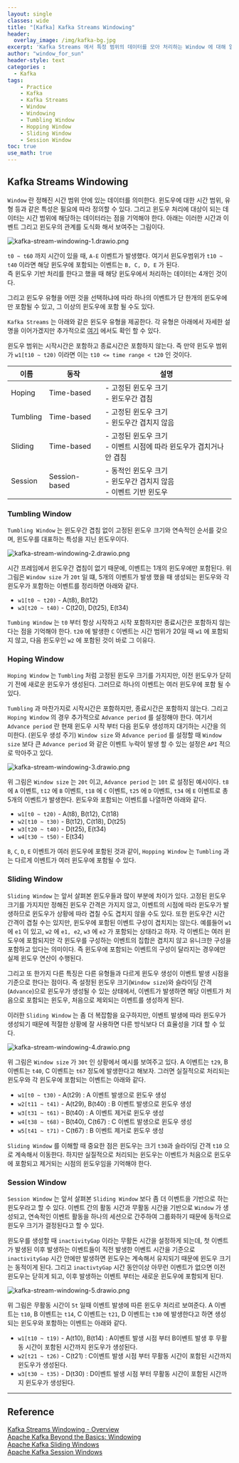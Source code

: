```yaml
--- 
layout: single
classes: wide
title: "[Kafka] Kafka Streams Windowing"
header:
  overlay_image: /img/kafka-bg.jpg
excerpt: 'Kafka Streams 에서 특정 범위의 데이터를 모아 처리하는 Window 에 대해 알아보자'
author: "window_for_sun"
header-style: text
categories :
  - Kafka
tags:
    - Practice
    - Kafka
    - Kafka Streams
    - Window
    - Windowing
    - Tumbling Window
    - Hopping Window
    - Sliding Window
    - Session Window
toc: true
use_math: true
---  
```


## Kafka Streams Windowing
`Window` 란 정해진 시간 범위 안에 있는 데이터를 의미한다. 
윈도우에 대한 시간 범위, 유형 등과 같은 특성은 필요에 따라 정의할 수 있다. 
그리고 윈도우 처리에 대상이 되는 데이터는 시간 범위에 해당하는 데이터라는 점을 기억해야 한다. 
아래는 이러한 시간과 이벤트 그리고 윈도우의 관계를 도식화 해서 보여주는 그림이다.  

![kafka-stream-windowing-1.drawio.png](..%2F..%2Fimg%2Fkafka%2Fkafka-stream-windowing-1.drawio.png)

`t0 ~ t60` 까지 시간이 있을 때, `A-E` 이벤트가 발생했다. 
여기서 윈도우범위가 `t10 ~ t40` 이라면 해당 윈도우에 포함되는 이벤트는 `B, C, D, E` 가 된다.  
즉 윈도우 기반 처리를 한다고 했을 때 해당 윈도우에서 처리하는 데이터는 4개인 것이다.  

그리고 윈도우 유형을 어떤 것을 선택하냐에 따라 
하나의 이벤트가 단 한개의 윈도우에만 포함될 수 있고, 그 이상의 윈도우에 포함 될 수도 있다.  

`Kafka Streams` 는 아래와 같은 윈도우 유형을 제공한다. 
각 유형은 아래에서 자세한 설명을 이어가겠지만 추가적으로 [여기](https://www.confluent.io/ko-kr/blog/windowing-in-kafka-streams/)
에서도 확인 할 수 있다.  

윈도우 범위는 시작시간은 포함하고 종료시간은 포함하지 않는다. 
즉 만약 윈도우 범위가 `w1[t10 ~ t20)` 이라면 이는 `t10 <= time range < t20` 인 것이다.  

이름| 동작            |설명
---|---------------|---
Hoping| Time-based    |- 고정된 윈도우 크기<br>- 윈도우간 겹침
Tumbling| Time-based    |- 고정된 윈도우 크기<br>- 윈도우간 겹치지 않음
Sliding| Time-based    |- 고정된 윈도우 크기<br>- 이벤트 시점에 따라 윈도우가 겹치거나 안 겹침<br>
Session| Session-based |- 동적인 윈도우 크기<br>- 윈도우간 겹치지 않음<br>- 이벤트 기반 윈도우


### Tumbling Window
`Tumbling Window` 는 윈도우간 겹침 없이 고정된 윈도우 크기와 연속적인 순서를 갖으며, 
윈도우를 대표하는 특성을 지닌 윈도우이다. 

![kafka-stream-windowing-2.drawio.png](..%2F..%2Fimg%2Fkafka%2Fkafka-stream-windowing-2.drawio.png)

시간 프레임에서 윈도우간 겹침이 없기 때문에, 이벤트는 1개의 윈도우에만 포함된다. 
위 그림은 `Window size` 가 `20t` 일 떄, 
5개의 이벤트가 발생 했을 때 생성되는 윈도우와 각 윈도우가 포함하는 이벤트를 정리하면 아래와 같다.  

- `w1[t0 ~ t20)` - A(t8), B(t12)
- `w3[t20 ~ t40)` - C(t20), D(t25), E(t34)

`Tumbing Window` 는 `t0` 부터 항상 시작하고 시작 포함하지만 종료시간은 포함하지 않는 다는 점을 기억해야 한다. 
`t20` 에 발생한 `C` 이벤트는 시간 범위가 20일 때 `w1` 에 포함되지 않고, 
다음 윈도우인 `w2` 에 포함된 것이 바로 그 이유다. 


### Hoping Window
`Hoping Window` 는 `Tumbling` 처럼 고정된 윈도우 크기를 가지지만, 
이전 윈도우가 닫히기 전에 새로운 윈도우가 생성된다. 
그러므로 하나의 이벤트는 여러 윈도우에 포함 될 수 있다.  

`Tumbling` 과 마찬가지로 시작시간은 포함하지만, 종료시간은 포함하지 않는다. 
그리고 `Hoping Window` 의 경우 추가적으로 `Advance period` 를 설정해야 한다. 
여기서 `Advance period` 란 현재 윈도우 시작 부터 다음 윈도우 생성까지 대기하는 시간을 의미한다. (윈도우 생성 주기)
`Window size` 와 `Advance period` 를 설정할 때 `Window size` 보다 큰 `Advance period`
와 같은 이벤트 누락이 발생 할 수 있는 설정은 `API` 적으로 막아주고 있다.  

![kafka-stream-windowing-3.drawio.png](..%2F..%2Fimg%2Fkafka%2Fkafka-stream-windowing-3.drawio.png)

위 그림은 `Window size` 는 `20t` 이고, `Advance period` 는 `10t` 로 설정된 예시이다. 
`t8` 에 `A` 이벤트, `t12` 에 `B` 이벤트, `t18` 에 `C` 이벤트, `t25` 에 `D` 이벤트, `t34` 에 `E` 이벤트로 총 5개의 이벤트가 발생한다. 
윈도우와 포함되는 이벤트를 나열하면 아래와 같다.  

- `w1[t0 ~ t20)` - A(t8), B(t12), C(t18)
- `w2[t10 ~ t30)` - B(t12), C(t18), D(t25)
- `w3[t20 ~ t40)` - D(t25), E(t34)
- `w4[t30 ~ t50)` - E(t34)

`B`, `C`, `D`, `E` 이벤트가 여러 윈도우에 포함된 것과 같이, 
`Hopping Window` 는 `Tumbling` 과는 다르게 이벤트가 여러 윈도우에 포함될 수 있다.   



### Sliding Window
`Sliding Window` 는 앞서 살펴본 윈도우들과 많이 부분에 차이가 있다. 
고정된 윈도우 크기를 가지지만 정해진 윈도우 간격은 가지지 않고, 
이벤트의 시점에 따라 윈도우가 발생하므로 윈도우가 상황에 따라 겹칠 수도 겹치지 않을 수도 있다. 
또한 윈도우간 시간 간격이 겹칠 수는 있지만, 
윈도우에 포함된 이벤트 구성이 겹치지는 않는다. 
예를들어 `w1` 에 `e1` 이 있고, `w2` 에 `e1, e2`, `w3` 에 `e2` 가 포함되는 상태라고 하자.
각 이벤트는 여러 윈도우에 포함되지만 각 윈도우를 구성하는 이벤트의 집합은 겹치지 않고 유니크한 구성을 포함하고 있다는 의미이다. 
즉 윈도우에 포함되는 이벤트의 구성이 달라지는 경우에만 실제 윈도우 연산이 수행된다.  

그리고 또 한가지 다른 특징은 다른 유형들과 다르게 윈도우 생성이 이벤트 발생 시점을 기준으로 한다는 점이다. 
즉 설정된 윈도우 크기(`Window size`)와 슬라이딩 간격(`Advance`)으로 윈도우가 생성될 수 있는 상태에서, 
이벤트가 발생하면 해당 이벤트가 처음으로 포함되는 윈도우, 처음으로 제외되는 이벤트를 생성하게 된다.  


이러한 `Sliding Window` 는 좀 더 복잡함을 요구하지만, 
이벤트 발생에 따라 윈도우가 생성되기 때문에 적절한 상황에 잘 사용하면 
다른 방식보다 더 효율성을 기대 할 수 있다.  

![kafka-stream-windowing-4.drawio.png](..%2F..%2Fimg%2Fkafka%2Fkafka-stream-windowing-4.drawio.png)

위 그림은 `Window size` 가 `30t` 인 상황에서 예시를 보여주고 있다. 
A 이벤트는 `t29`, B 이벤트는 `t40`, C 이벤트는 `t67` 정도에 발생한다고 해보자. 
그러면 실질적으로 처리되는 윈도우와 각 윈도우에 포함되는 이벤트는 아래와 같다. 

- `w1[t0 ~ t30)` - A(t29) : A 이벤트 발생으로 윈도우 생성
- `w2[t11 ~ t41)` - A(t29), B(t40) : B 이벤트 발생으로 윈도우 생성
- `w3[t31 ~ t61)` - B(t40) : A 이벤트 제거로 윈도우 생성
- `w4[t38 ~ t68)` - B(t40), C(t67) : C 이벤트 발생으로 윈도우 생성
- `w5[t41 ~ t71)` - C(t67) : B 이벤트 제거로 윈도우 생성

`Sliding Window` 를 이해할 때 중요한 점은 윈도우는 크기 `t30`과 슬라이딩 간격 `t10` 으로 계속해서 이동한다. 
하지만 실질적으로 처리되는 윈도우는 이벤트가 처음으로 윈도우에 포함되고 제거되는 시점의 윈도우임을 기억해야 한다.  


### Session Window
`Session Window` 는 앞서 살펴본 `Sliding Window` 보다 좀 더 이벤트을 기반으로 하는 윈도우라고 할 수 있다. 
이벤트 간의 활동 시간과 무활동 시간을 기반으로 `Window` 가 생성되고, 
연속적인 이벤트 활동을 하나의 세션으로 간주하여 그룹화하기 때문에 동적으로 윈도우 크기가 결정된다고 할 수 있다.  

윈도우를 생성할 때 `inactivityGap` 이라는 무활돈 시간을 설정하게 되는데, 
첫 이벤트가 발생된 이후 발생하는 이벤트들이 직전 발생한 이벤트 시간을 기준으로 `inactivityGap` 시간 안에만 발생하면 
윈도우는 계속해서 유지되기 때문에 윈도우 크기는 동적이게 된다. 
그리고 `inactivtyGap` 시간 동안이상 아무런 이벤트가 없으면 이전 윈도우는 닫히게 되고, 
이후 발생하는 이벤트 부터는 새로운 윈도우에 포함되게 된다.  

![kafka-stream-windowing-5.drawio.png](..%2F..%2Fimg%2Fkafka%2Fkafka-stream-windowing-5.drawio.png)

위 그림은 무활동 시간이 `5t` 일때 이벤트 발생에 따른 윈도우 처리르 보여준다. 
A 이벤트는 `t10`, B 이벤트는 `t14`, C 이벤트는 `t21`, D 이벤트는 `t30` 에 발생한다고 하면 
생성되는 윈도우와 포함하는 이벤트는 아래와 같다. 

- `w1[t10 ~ t19)` - A(t10), B(t14) : A이벤트 발생 시점 부터 B이벤트 발생 후 무활동 시간이 포함된 시간까지 윈도우가 생성된다. 
- `w2[t21 ~ t26)` - C(t21) : C이벤트 발생 시점 부터 무활동 시간이 포함된 시간까지 윈도우가 생성된다. 
- `w3[t30 ~ t35)` - D(t30) : D이벤트 발생 시점 부터 무활동 시간이 포함된 시간까지 윈도우가 생성된다. 



---  
## Reference
[Kafka Streams Windowing - Overview](https://www.lydtechconsulting.com/blog-kafka-streams-windows-overview.html)  
[Apache Kafka Beyond the Basics: Windowing](https://www.confluent.io/ko-kr/blog/windowing-in-kafka-streams/)  
[Apache Kafka Sliding Windows](https://kafka.apache.org/30/javadoc/org/apache/kafka/streams/kstream/SlidingWindows.html)  
[Apache Kafka Session Windows](https://kafka.apache.org/21/javadoc/org/apache/kafka/streams/kstream/SessionWindows.html)  



